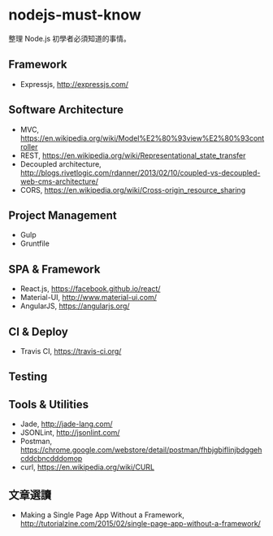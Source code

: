 # nodejs-must-know

整理 Node.js 初學者必須知道的事情。

## Framework

* Expressjs, http://expressjs.com/

## Software Architecture

* MVC, https://en.wikipedia.org/wiki/Model%E2%80%93view%E2%80%93controller
* REST, https://en.wikipedia.org/wiki/Representational_state_transfer
* Decoupled architecture, http://blogs.rivetlogic.com/rdanner/2013/02/10/coupled-vs-decoupled-web-cms-architecture/
* CORS, https://en.wikipedia.org/wiki/Cross-origin_resource_sharing

## Project Management

* Gulp
* Gruntfile

## SPA & Framework

* React.js, https://facebook.github.io/react/
* Material-UI, http://www.material-ui.com/
* AngularJS, https://angularjs.org/

## CI & Deploy

* Travis CI, https://travis-ci.org/

## Testing

## Tools & Utilities

* Jade, http://jade-lang.com/
* JSONLint, http://jsonlint.com/
* Postman, https://chrome.google.com/webstore/detail/postman/fhbjgbiflinjbdggehcddcbncdddomop
* curl, https://en.wikipedia.org/wiki/CURL

## 文章選讀

* Making a Single Page App Without a Framework, http://tutorialzine.com/2015/02/single-page-app-without-a-framework/
